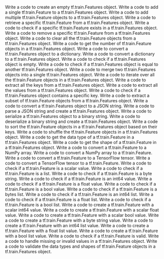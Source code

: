 Write a code to create an empty tf.train.Features object.
Write a code to add a single tf.train.Feature to a tf.train.Features object.
Write a code to add multiple tf.train.Feature objects to a tf.train.Features object.
Write a code to retrieve a specific tf.train.Feature from a tf.train.Features object.
Write a code to check if a specific tf.train.Feature exists in a tf.train.Features object.
Write a code to remove a specific tf.train.Feature from a tf.train.Features object.
Write a code to clear all the tf.train.Feature objects from a tf.train.Features object.
Write a code to get the number of tf.train.Feature objects in a tf.train.Features object.
Write a code to convert a tf.train.Features object to a dictionary.
Write a code to convert a dictionary to a tf.train.Features object.
Write a code to check if a tf.train.Features object is empty.
Write a code to check if a tf.train.Features object is equal to another tf.train.Features object.
Write a code to merge two tf.train.Features objects into a single tf.train.Features object.
Write a code to iterate over all the tf.train.Feature objects in a tf.train.Features object.
Write a code to extract all the keys from a tf.train.Features object.
Write a code to extract all the values from a tf.train.Features object.
Write a code to check if a tf.train.Features object contains a specific key.
Write a code to extract a subset of tf.train.Feature objects from a tf.train.Features object.
Write a code to convert a tf.train.Features object to a JSON string.
Write a code to parse a JSON string and create a tf.train.Features object.
Write a code to serialize a tf.train.Features object to a binary string.
Write a code to deserialize a binary string and create a tf.train.Features object.
Write a code to sort the tf.train.Feature objects in a tf.train.Features object based on their keys.
Write a code to shuffle the tf.train.Feature objects in a tf.train.Features object.
Write a code to get the data type of a tf.train.Feature in a tf.train.Features object.
Write a code to get the shape of a tf.train.Feature in a tf.train.Features object.
Write a code to convert a tf.train.Feature to a NumPy array.
Write a code to convert a NumPy array to a tf.train.Feature.
Write a code to convert a tf.train.Feature to a TensorFlow tensor.
Write a code to convert a TensorFlow tensor to a tf.train.Feature.
Write a code to check if a tf.train.Feature is a scalar value.
Write a code to check if a tf.train.Feature is a list.
Write a code to check if a tf.train.Feature is a byte string.
Write a code to check if a tf.train.Feature is an int64 value.
Write a code to check if a tf.train.Feature is a float value.
Write a code to check if a tf.train.Feature is a bool value.
Write a code to check if a tf.train.Feature is a bytes list.
Write a code to check if a tf.train.Feature is an int64 list.
Write a code to check if a tf.train.Feature is a float list.
Write a code to check if a tf.train.Feature is a bool list.
Write a code to create a tf.train.Feature with a scalar int64 value.
Write a code to create a tf.train.Feature with a scalar float value.
Write a code to create a tf.train.Feature with a scalar bool value.
Write a code to create a tf.train.Feature with a byte string value.
Write a code to create a tf.train.Feature with an int64 list value.
Write a code to create a tf.train.Feature with a float list value.
Write a code to create a tf.train.Feature with a bool list value.
Write a code to check if a tf.train.Feature is valid.
Write a code to handle missing or invalid values in a tf.train.Features object.
Write a code to validate the data types and shapes of tf.train.Feature objects in a tf.train.Features object.